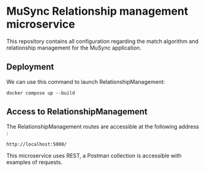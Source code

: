 # MuSync Relationship management microservice

This repository contains all configuration regarding the match algorithm and relationship management for the MuSync application.

## Deployment

We can use this command to launch RelationshipManagement:

```
docker compose up --build
```

## Access to RelationshipManagement

The RelationshipManagement routes are accessible at the following address :

```
http://localhost:5000/
```

This microservice uses REST, a Postman collection is accessible with examples of requests. 
